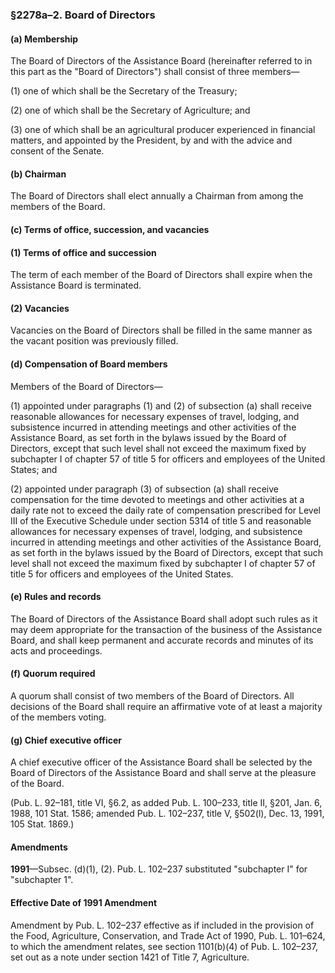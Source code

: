 ### §2278a–2. Board of Directors ###

#### (a) Membership ####

The Board of Directors of the Assistance Board (hereinafter referred to in this part as the "Board of Directors") shall consist of three members—

(1) one of which shall be the Secretary of the Treasury;

(2) one of which shall be the Secretary of Agriculture; and

(3) one of which shall be an agricultural producer experienced in financial matters, and appointed by the President, by and with the advice and consent of the Senate.

#### (b) Chairman ####

The Board of Directors shall elect annually a Chairman from among the members of the Board.

#### (c) Terms of office, succession, and vacancies ####

#### (1) Terms of office and succession ####

The term of each member of the Board of Directors shall expire when the Assistance Board is terminated.

#### (2) Vacancies ####

Vacancies on the Board of Directors shall be filled in the same manner as the vacant position was previously filled.

#### (d) Compensation of Board members ####

Members of the Board of Directors—

(1) appointed under paragraphs (1) and (2) of subsection (a) shall receive reasonable allowances for necessary expenses of travel, lodging, and subsistence incurred in attending meetings and other activities of the Assistance Board, as set forth in the bylaws issued by the Board of Directors, except that such level shall not exceed the maximum fixed by subchapter I of chapter 57 of title 5 for officers and employees of the United States; and

(2) appointed under paragraph (3) of subsection (a) shall receive compensation for the time devoted to meetings and other activities at a daily rate not to exceed the daily rate of compensation prescribed for Level III of the Executive Schedule under section 5314 of title 5 and reasonable allowances for necessary expenses of travel, lodging, and subsistence incurred in attending meetings and other activities of the Assistance Board, as set forth in the bylaws issued by the Board of Directors, except that such level shall not exceed the maximum fixed by subchapter I of chapter 57 of title 5 for officers and employees of the United States.

#### (e) Rules and records ####

The Board of Directors of the Assistance Board shall adopt such rules as it may deem appropriate for the transaction of the business of the Assistance Board, and shall keep permanent and accurate records and minutes of its acts and proceedings.

#### (f) Quorum required ####

A quorum shall consist of two members of the Board of Directors. All decisions of the Board shall require an affirmative vote of at least a majority of the members voting.

#### (g) Chief executive officer ####

A chief executive officer of the Assistance Board shall be selected by the Board of Directors of the Assistance Board and shall serve at the pleasure of the Board.

(Pub. L. 92–181, title VI, §6.2, as added Pub. L. 100–233, title II, §201, Jan. 6, 1988, 101 Stat. 1586; amended Pub. L. 102–237, title V, §502(l), Dec. 13, 1991, 105 Stat. 1869.)

#### Amendments ####

**1991**—Subsec. (d)(1), (2). Pub. L. 102–237 substituted "subchapter I" for "subchapter 1".

#### Effective Date of 1991 Amendment ####

Amendment by Pub. L. 102–237 effective as if included in the provision of the Food, Agriculture, Conservation, and Trade Act of 1990, Pub. L. 101–624, to which the amendment relates, see section 1101(b)(4) of Pub. L. 102–237, set out as a note under section 1421 of Title 7, Agriculture.